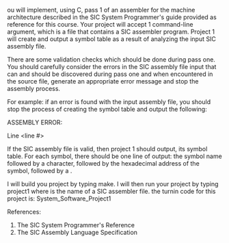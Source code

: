 ou will implement, using C, pass 1 of an assembler for the machine architecture 
described in the SIC System Programmer's guide provided as reference for this course.
Your project will accept 1 command-line argument, which is a file that contains a 
SIC assembler program. Project 1 will create and output a symbol table as a result 
of analyzing the input SIC assembly file.

There are some validation checks which should be done during pass one. You should 
carefully consider the errors in the SIC assembly file input that can and should be 
discovered during pass one and when encountered in the source file,  generate an 
appropriate error message and stop the assembly process. 

For example: if an error is found with the input assembly file, you should stop 
the process of creating the symbol table and output the following:

ASSEMBLY ERROR:

<The contents of the source line of assembly which contains the error><CrLf>

Line <line #> <Description of Error Encountered><CrLf>

If the SIC assembly file is valid, then project 1 should output, its symbol table. 
For each symbol, there should be one line of output: the symbol name followed by a 
<tab> character, followed by the hexadecimal address of the symbol, followed by a <CrLf>.



I will build you project by typing make.  I will then run your project by typing project1 <filename>
where <filename> is the name of a SIC assembler file.
the turnin code for this project is:  System_Software_Project1


References:
1. The SIC System Programmer's Reference
2. The SIC Assembly Language Specification
